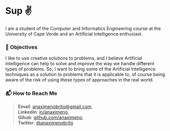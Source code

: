 # Sup :v:

I am a student of the Computer and Informatics Engineering course at the University of Cape Verde and an Artificial Intelligence enthusiast.

### :star2: Objectives

I like to use creative solutions to problems, and I believe Artificial Intelligence can help to solve and improve the way we handle different types of problems. So, I want to bring some of the Artificial Intelligence techniques as a solution to problems that it is applicable to, of course being aware of the risk of using these types of approaches in the real world.

<!-- ### :eye_speech_bubble: Visions --> <!-- TODO: finish that-->

### :mailbox_with_mail: How to Reach Me

> **Email**: [anaximenobrito@gmail.com](mailto:anaximenobrito@gmail.com),  
> **Linkedin**: [in/anaximeno](https://www.linkedin.com/in/anaximeno/),  
> **Gihub**: [github.com/anaximeno](https://github.com/anaximeno),  
> **Twitter**: [@anaximenobrito](https://twitter.com/anaximenobrito)

